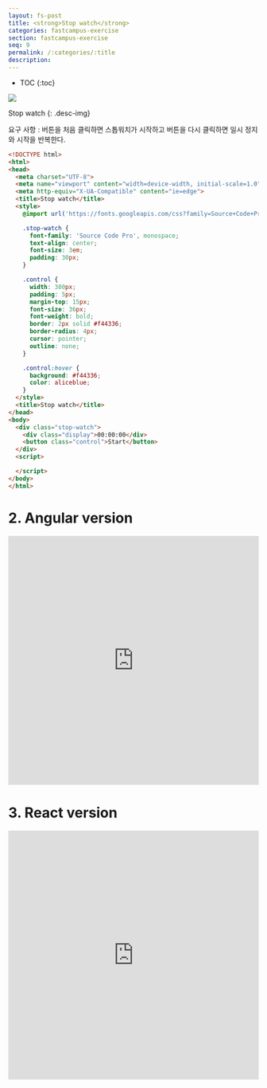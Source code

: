 ```yaml
---
layout: fs-post
title: <strong>Stop watch</strong>
categories: fastcampus-exercise
section: fastcampus-exercise
seq: 9
permalink: /:categories/:title
description:
---
```


* TOC
{:toc}

![](/assets/fs-images/exercise/stop-watch.gif)

Stop watch
{: .desc-img}

요구 사항
: 버튼을 처음 클릭하면 스톱워치가 시작하고 버튼을 다시 클릭하면 일시 정지와 시작을 반복한다.

```html
<!DOCTYPE html>
<html>
<head>
  <meta charset="UTF-8">
  <meta name="viewport" content="width=device-width, initial-scale=1.0">
  <meta http-equiv="X-UA-Compatible" content="ie=edge">
  <title>Stop watch</title>
  <style>
    @import url('https://fonts.googleapis.com/css?family=Source+Code+Pro');

    .stop-watch {
      font-family: 'Source Code Pro', monospace;
      text-align: center;
      font-size: 3em;
      padding: 30px;
    }

    .control {
      width: 300px;
      padding: 5px;
      margin-top: 15px;
      font-size: 36px;
      font-weight: bold;
      border: 2px solid #f44336;
      border-radius: 4px;
      cursor: pointer;
      outline: none;
    }

    .control:hover {
      background: #f44336;
      color: aliceblue;
    }
  </style>
  <title>Stop watch</title>
</head>
<body>
  <div class="stop-watch">
    <div class="display">00:00:00</div>
    <button class="control">Start</button>
  </div>
  <script>

  </script>
</body>
</html>
```

# 2. Angular version

<iframe src="https://stackblitz.com/edit/angular-stop-watch?ctl=1&embed=1&hideNavigation=1&file=src/app/app.component.ts" frameborder="0" width="100%" height="500"></iframe>

# 3. React version

<iframe src="https://stackblitz.com/edit/react-stop-watch?ctl=1&embed=1&hideNavigation=1&file=index.js" frameborder="0" width="100%" height="500"></iframe>
